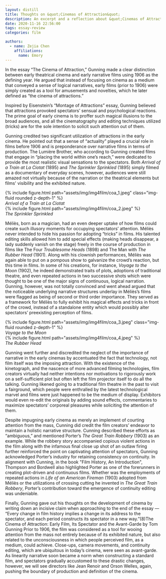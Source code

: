 ```yaml
---
layout: distill
title: Thoughts on &quot;Cinemas of Attraction&quot;
description: An excerpt and a reflection about &quot;Cinemas of Attraction&quot; by Tom Gunning
date: 2020-11-16 22:56:00
tags: essay-review
categories: film

authors:
  - name: Zejia Chen
    affiliations:
      name: Emory
---
```


In the essay “The Cinema of Attraction,” Gunning made a clear distinction between early theatrical cinema and early narrative films using 1906 as the defining year. He argued that instead of focusing on cinema as a medium that conveyed a sense of logical narratives, early films (prior to 1906) were simply created as a tool for amusements and novelties, which he later defined as “the cinema of attractions.”

Inspired by Eisenstein’s “Montage of Attractions” essay, Gunning believed that attractions provoked spectators’ sensual and psychological reactions. The prime goal of early cinema is to proffer such magical illusions to the broad audiences, and all the cinematography and editing techniques utilized (tricks) are for the sole intention to solicit such attention out of them.

Gunning credited two significant utilization of attractions in the early cinema. He pointed out that a sense of “actuality” played a crucial role in films before 1906 and is preponderance over narrative films in terms of production. The Lumière Brother, who according to Gunning created films that engage in “placing the world within one’s reach,”  were dedicated to provide the most realistic visual sensations to the spectators. Both *Arrival of a Train at La Ciotat* (1895) and *The Sprinkler Sprinkled* (1895) simply filmed as a documentary of everyday scenes, however, audiences were still amazed not virtually because of the narration or the theatrical elements but films' visibility and the exhibited nature.

<div class="l-body">
  <div class="row mt-3">
    <div class="col-sm mt-3 mt-md-0">
        {% include figure.html path="assets/img/img4film/coa_1.jpeg" class="img-fluid rounded z-depth-1" %}
        <div class="caption">
          <i>Arrival of a Train at La Ciotat</i>
        </div>
    </div>
    <div class="col-sm mt-3 mt-md-0">
        {% include figure.html path="assets/img/img4film/coa_2.jpeg" %}
        <div class="caption">
          <i>The Sprinkler Sprinkled</i>
        </div>
    </div>
  </div>
</div>

Méliès, born as a magician, had an even deeper uptake of how films could create such illusory moments for occupying spectators’ attention. Méliès never intended to hide his passion for adopting “tricks” in films. His talented editing skills allowed him to add special effects (making heads disappear, a lady suddenly vanish on the stage) freely in the course of production in films like The Four *Troublesome Heads* (1898) and The Man with *The Rubber Head* (1901). Along with his clownish performances, Méliès was again able to put on a pompous show to galvanize the crowd’s reaction, but this time in films. In some of his creations, for instance, *Voyage to the Moon* (1902), he indeed demonstrated traits of plots, adoptions of traditional theatre, and even repeated actions in two successive shots which were thought to be one of the major signs of continuous, logical narration. Gunning, however, was not totally convinced and went ahead argued that the noticeable underlying narrative structures underlay in Méliès’s films were flagged as being of second or third order importance. They served as a framework for Méliès to fully exhibit his magical effects and tricks in front of the crowd, instead of a standalone entity which would possibly alter spectators’ preexisting perception of films. 

<div class="l-body">
  <div class="row mt-3">
    <div class="col-sm mt-3 mt-md-0">
        {% include figure.html path="assets/img/img4film/coa_3.jpeg" class="img-fluid rounded z-depth-1" %}
        <div class="caption">
          <i>Voyage to the Moon</i>
        </div>
    </div>
    <div class="col-sm mt-3 mt-md-0">
        {% include figure.html path="assets/img/img4film/coa_4.jpeg" %}
        <div class="caption">
          <i>The Rubber Head</i>
        </div>
    </div>
  </div>
</div>

Gunning went further and discredited the neglect of the importance of narrative in the early cinemas by accentuated the fact that technology, not film itself was the imposing attraction. With the existence of the kinetograph, and the nascence of more advanced filming technologies, film creators virtually had neither intentions nor motivations to rigorously work on a self-sufficient plot but often left the film projector itself to do all the talking. Gunning likened going to a traditional film theatre in the past to visit a fairground, which people were enthralled by the latest technological marvel and films were just happened to be the medium of display. Exhibitors would even re-edit the originals by adding sound effects, commentaries to maximize spectators’ corporeal pleasures while soliciting the attention of them.

Despite impugning early cinema as merely an implement of courting attention from the mass, Cunning did credit the film creators’ endeavor to maintain a holistic narrative structure. Cunning described these efforts as “ambiguous,” and mentioned Porter’s *The Great Train Robbery* (1903) as an example. While the robbery story accompanied copious violent actions in the film along with the infamous final close up shot of an outlaw firing further reinforced the point on captivating attention of spectators, Gunning acknowledged Porter’s industry for retaining consistency on continuity. In alignment with Cunning, in the book "Film History, An Introduction", Thompson and Bordwell also highlighted Porter as one of the forerunners in creating plot-driven and continuous films. Whether was the employments of repeated actions in *Life of an American Fireman* (1903) adopted from Méliès or the utilizations of crossing cutting he invented in *The Great Train Robbery*, Porter’s contribution toward the emergence of continuity editing was undeniable. 

Finally, Gunning gave out his thoughts on the development of cinema by writing down an incisive claim when approaching to the end of the essay — “Every change in film history implies a change in its address to the spectator, and each period constructs its spectator in a new way.”(8)<d-footnote>The Cinema of Attraction: Early Film, Its Spectator and the Avant-Garde by Tom Gunning</d-footnote> Prior to 1906, the film was considered as a tool for wooing attention from the mass not entirely because of its exhibited nature, but also related to the unconsciousness in which people perceived film, as a medium, could achieve. Close-ups, camera movements, and continuity editing, which are ubiquitous in today’s cinema, were seen as avant-garde. As linearity narrative soon became a norm when constructing a standard film, and spectators gradually accustomed to these drastic changes, however, we will see directors like Jean Renoir and Orson Welles, again, pushing the boundary of production and definition of the cinema.
 
